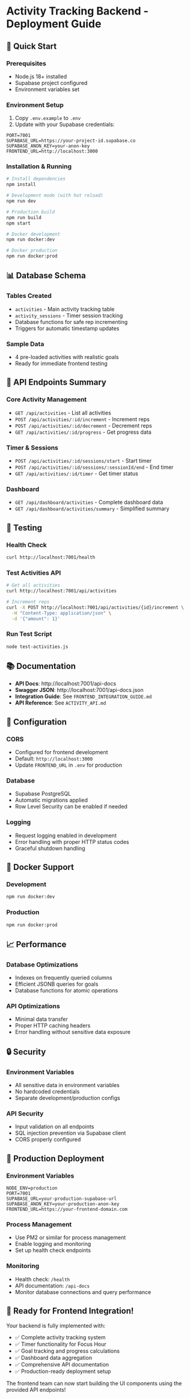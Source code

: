 # Activity Tracking Backend - Deployment Guide

## 🚀 Quick Start

### Prerequisites

- Node.js 18+ installed
- Supabase project configured
- Environment variables set

### Environment Setup

1. Copy `.env.example` to `.env`
2. Update with your Supabase credentials:

```env
PORT=7001
SUPABASE_URL=https://your-project-id.supabase.co
SUPABASE_ANON_KEY=your-anon-key
FRONTEND_URL=http://localhost:3000
```

### Installation & Running

```bash
# Install dependencies
npm install

# Development mode (with hot reload)
npm run dev

# Production build
npm run build
npm start

# Docker development
npm run docker:dev

# Docker production
npm run docker:prod
```

## 📊 Database Schema

### Tables Created

- `activities` - Main activity tracking table
- `activity_sessions` - Timer session tracking
- Database functions for safe rep incrementing
- Triggers for automatic timestamp updates

### Sample Data

- 4 pre-loaded activities with realistic goals
- Ready for immediate frontend testing

## 🔗 API Endpoints Summary

### Core Activity Management

- `GET /api/activities` - List all activities
- `POST /api/activities/:id/increment` - Increment reps
- `POST /api/activities/:id/decrement` - Decrement reps
- `GET /api/activities/:id/progress` - Get progress data

### Timer & Sessions

- `POST /api/activities/:id/sessions/start` - Start timer
- `POST /api/activities/:id/sessions/:sessionId/end` - End timer
- `GET /api/activities/:id/timer` - Get timer status

### Dashboard

- `GET /api/dashboard/activities` - Complete dashboard data
- `GET /api/dashboard/activities/summary` - Simplified summary

## 🧪 Testing

### Health Check

```bash
curl http://localhost:7001/health
```

### Test Activities API

```bash
# Get all activities
curl http://localhost:7001/api/activities

# Increment reps
curl -X POST http://localhost:7001/api/activities/{id}/increment \
  -H "Content-Type: application/json" \
  -d '{"amount": 1}'
```

### Run Test Script

```bash
node test-activities.js
```

## 📚 Documentation

- **API Docs**: http://localhost:7001/api-docs
- **Swagger JSON**: http://localhost:7001/api-docs.json
- **Integration Guide**: See `FRONTEND_INTEGRATION_GUIDE.md`
- **API Reference**: See `ACTIVITY_API.md`

## 🔧 Configuration

### CORS

- Configured for frontend development
- Default: `http://localhost:3000`
- Update `FRONTEND_URL` in `.env` for production

### Database

- Supabase PostgreSQL
- Automatic migrations applied
- Row Level Security can be enabled if needed

### Logging

- Request logging enabled in development
- Error handling with proper HTTP status codes
- Graceful shutdown handling

## 🐳 Docker Support

### Development

```bash
npm run docker:dev
```

### Production

```bash
npm run docker:prod
```

## 📈 Performance

### Database Optimizations

- Indexes on frequently queried columns
- Efficient JSONB queries for goals
- Database functions for atomic operations

### API Optimizations

- Minimal data transfer
- Proper HTTP caching headers
- Error handling without sensitive data exposure

## 🔒 Security

### Environment Variables

- All sensitive data in environment variables
- No hardcoded credentials
- Separate development/production configs

### API Security

- Input validation on all endpoints
- SQL injection prevention via Supabase client
- CORS properly configured

## 🚀 Production Deployment

### Environment Variables

```env
NODE_ENV=production
PORT=7001
SUPABASE_URL=your-production-supabase-url
SUPABASE_ANON_KEY=your-production-anon-key
FRONTEND_URL=https://your-frontend-domain.com
```

### Process Management

- Use PM2 or similar for process management
- Enable logging and monitoring
- Set up health check endpoints

### Monitoring

- Health check: `/health`
- API documentation: `/api-docs`
- Monitor database connections and query performance

## 🎯 Ready for Frontend Integration!

Your backend is fully implemented with:

- ✅ Complete activity tracking system
- ✅ Timer functionality for Focus Hour
- ✅ Goal tracking and progress calculations
- ✅ Dashboard data aggregation
- ✅ Comprehensive API documentation
- ✅ Production-ready deployment setup

The frontend team can now start building the UI components using the provided API endpoints!
